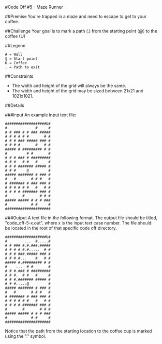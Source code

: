 #Code Off #5 - Maze Runner

##Premise
You're trapped in a maze and need to escape to get to your coffee.

##Challenge
Your goal is to mark a path (.) from the starting point (@) to the coffee (U)

##Legend
```
# = Wall
@ = Start point
U = Coffee
. = Path to exit
```
##Constraints
* The width and height of the grid will always be the same.
* The width and height of the grid may be sized between 21x21 and 1021x1021.

##Details

###Input
An example input text file:

```
###################U#
#             #     #
# # ### # # ### #####
# # # # # #       # #
# # # ### ##### ### #
# # # #       #   # #
##### # ######### # #
#         # #       #
# # # ### # #########
# # #   # #   #     #
# # # ####### ##### #
# # #     @         #
##### ####### # ### #
#   #       # # #   #
# ####### # ### ### #
# # # # # #   #   # #
# # # # ####### ### #
#       #       # # #
##### ##### # # # ###
#           # #     #
#####################
```

###Output
A text file in the following format.
The output file should be titled, "code_off-5-x.out", where x is the input text case number. The file should be located in the root of that specific code off directory.

```
###################U#
#        ...  #.....#
# # ### #.#.###.#####
# # # # #.#.....  # #
# # # ###.##### ### #
# # # #...    #   # #
##### #.######### # #
#    ...  # #       #
# # #.### # #########
# # #.  # #   #     #
# # #.####### ##### #
# # #.....@         #
##### ####### # ### #
#   #       # # #   #
# ####### # ### ### #
# # # # # #   #   # #
# # # # ####### ### #
#       #       # # #
##### ##### # # # ###
#           # #     #
#####################
```
Notice that the path from the starting location to the coffee cup is marked using the "." symbol.
